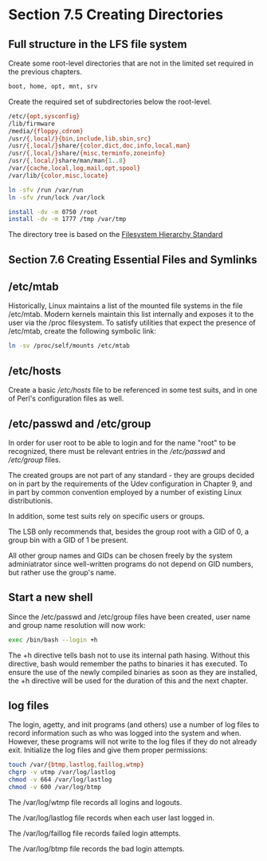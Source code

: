 # Section 7.5 Creating Directories

## Full structure in the LFS file system
Create some root-level directories that are not in the limited set required in
the previous chapters.
```bash
boot, home, opt, mnt, srv
```

Create the required set of subdirectories below the root-level.
```bash
/etc/{opt,sysconfig}
/lib/firmware
/media/{floppy,cdrom}
/usr/{,local/}{bin,include,lib,sbin,src}
/usr/{,local/}share/{color,dict,doc,info,local,man}
/usr/{,local/}share/{misc,terminfo,zoneinfo}
/usr/{,local/}share/man/man{1..8}
/var/{cache,local,log,mail,opt,spool}
/var/lib/{color,misc,locate}

ln -sfv /run /var/run
ln -sfv /run/lock /var/lock

install -dv -m 0750 /root
install -dv -m 1777 /tmp /var/tmp
```
The directory tree is based on the
[Filesystem Hierarchy Standard](https://refspecs.linuxfoundation.org/fhs.shtml)

## Section 7.6 Creating Essential Files and Symlinks

## /etc/mtab
Historically, Linux maintains a list of the mounted file systems in the file
/etc/mtab. Modern kernels maintain this list internally and exposes it to the
user via the /proc filesystem. To satisfy utilities that expect the presence of
/etc/mtab, create the following symbolic link:
```bash
ln -sv /proc/self/mounts /etc/mtab
```

## /etc/hosts
Create a basic */etc/hosts* file to be referenced in some test suits, and in one
of Perl's configuration files as well.

## /etc/passwd and /etc/group
In order for user root to be able to login and for the name "root" to be
recognized, there must be relevant entries in the */etc/passwd* and */etc/group*
files.

The created groups are not part of any standard - they are groups decided on in
part by the requirements of the Udev configuration in Chapter 9, and in part by
common convention employed by a number of existing Linux distributionis.

In addition, some test suits rely on specific users or groups.

The LSB only recommends that, besides the group root with a GID of 0, a group
bin with a GID of 1 be present.

All other group names and GIDs can be chosen freely by the system adminiatrator
since well-written programs do not depend on GID numbers, but rather use the
group's name.

## Start a new shell
Since the /etc/passwd and /etc/group files have been created, user name and
group name resolution will now work:
```bash
exec /bin/bash --login +h
```
The +h directive tells bash not to use its internal path hasing. Without this
directive, bash would remember the paths to binaries it has executed. To ensure
the use of the newly compiled binaries as soon as they are installed, the +h
directive will be used for the duration of this and the next chapter.

## log files
The login, agetty, and init programs (and others) use a number of log files to
record information such as who was logged into the system and when. However,
these programs will not write to the log files if they do not already exit.
Initialize the log files and give them proper permissions:
```bash
touch /var/{btmp,lastlog,faillog,wtmp}
chgrp -v utmp /var/log/lastlog
chmod -v 664 /var/log/lastlog
chmod -v 600 /var/log/btmp
```
The /var/log/wtmp file records all logins and logouts.

The /var/log/lastlog file records when each user last logged in.

The /var/log/faillog file records failed login attempts.

The /var/log/btmp file records the bad login attempts.
